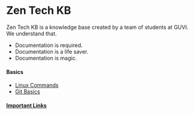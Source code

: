 # Zen Tech KB

Zen Tech KB is a knowledge base created by a team of students at GUVI. We understand that.

  - Documentation is required.
  - Documentation is a life saver.
  - Documentation is magic.

####  Basics
* [Linux Commands](/Basics/Linux-Commands)
* [Git Basics](/Basics/git-basics)

#### [Important Links](/links)